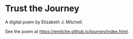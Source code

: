 # Trust the Journey

A digital poem by Elizabeth J. Mitchell.

See the poem at https://emitche.github.io/journey/index.html.
